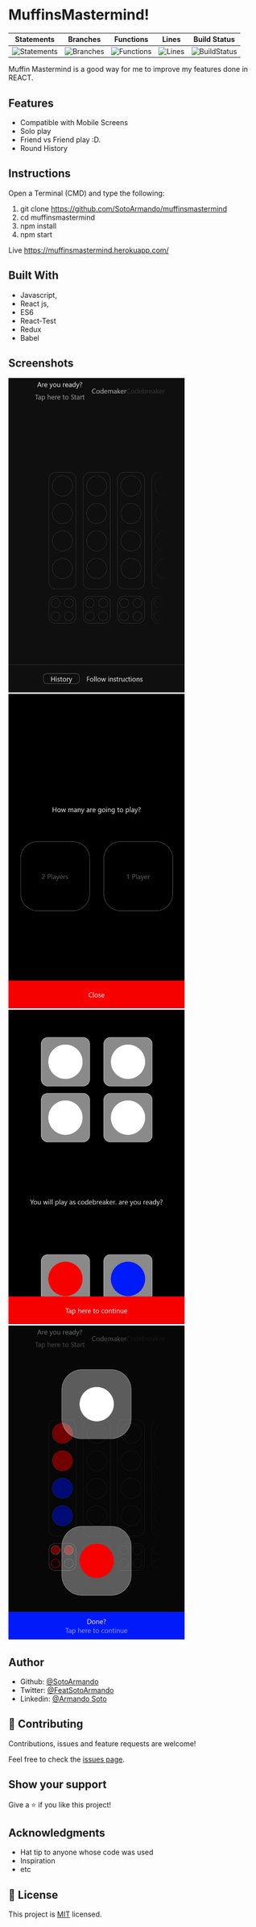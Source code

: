 # MuffinsMastermind!

| Statements | Branches | Functions | Lines | Build Status |
| -----------|----------|-----------|-------| ------------ |
| ![Statements](https://img.shields.io/badge/Coverage-96.58%25-brightgreen.svg "Make me better!") | ![Branches](https://img.shields.io/badge/Coverage-95.05%25-brightgreen.svg "Make me better!") | ![Functions](https://img.shields.io/badge/Coverage-94.62%25-brightgreen.svg "Make me better!") | ![Lines](https://img.shields.io/badge/Coverage-97.01%25-brightgreen.svg "Make me better!") | ![BuildStatus](https://img.shields.io/badge/Build-Passing-brightgreen.svg "Building Status") |
Muffin Mastermind is a good way for me to improve my features done in REACT.

## Features

- Compatible with Mobile Screens  
- Solo play
- Friend vs Friend play :D. 
- Round History
  
## Instructions
Open a Terminal (CMD) and type the following: 

1. git clone https://github.com/SotoArmando/muffinsmastermind
2. cd muffinsmastermind
3. npm install
4. npm start 

Live https://muffinsmastermind.herokuapp.com/

## Built With

- Javascript,
- React js,
- ES6
- React-Test
- Redux
- Babel

## Screenshots

<img src="./doc/pic/pic2.png" width="350"/>
<img src="./doc/pic/pic3.png" width="350"/>
<img src="./doc/pic/pic4.png" width="350"/>
<img src="./doc/pic/pic1.png" width="350"/>

## Author

- Github: [@SotoArmando](https://github.com/SotoArmando)
- Twitter: [@FeatSotoArmando](https://twitter.com/FeatSotoArmando)
- Linkedin: [@Armando Soto](https://www.linkedin.com/in/asotomelo/)

## 🤝 Contributing

Contributions, issues and feature requests are welcome!

Feel free to check the [issues page](issues/).

## Show your support

Give a ⭐️ if you like this project!

## Acknowledgments

- Hat tip to anyone whose code was used
- Inspiration
- etc

## 📝 License

This project is [MIT](lic.url) licensed.
